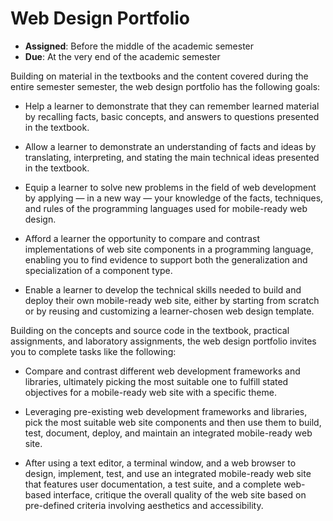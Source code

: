 # Web Design Portfolio

- **Assigned**: Before the middle of the academic semester
- **Due**: At the very end of the academic semester

Building on material in the textbooks and the content covered during the entire
semester semester, the web design portfolio has the following goals:

- Help a learner to demonstrate that they can remember learned material by
  recalling facts, basic concepts, and answers to questions presented in the
  textbook.

- Allow a learner to demonstrate an understanding of facts and ideas by
  translating, interpreting, and stating the main technical ideas presented in
  the textbook.

- Equip a learner to solve new problems in the field of web development by
  applying &mdash; in a new way &mdash; your knowledge of the facts, techniques,
  and rules of the programming languages used for mobile-ready web design.

- Afford a learner the opportunity to compare and contrast implementations of
  web site components in a programming language, enabling you to find evidence
  to support both the generalization and specialization of a component type.

- Enable a learner to develop the technical skills needed to build and deploy
  their own mobile-ready web site, either by starting from scratch or by reusing
  and customizing a learner-chosen web design template.

Building on the concepts and source code in the textbook, practical assignments,
and laboratory assignments, the web design portfolio invites you to complete
tasks like the following:

- Compare and contrast different web development frameworks and libraries,
  ultimately picking the most suitable one to fulfill stated objectives for a
  mobile-ready web site with a specific theme.

- Leveraging pre-existing web development frameworks and libraries, pick the
  most suitable web site components and then use them to build, test, document,
  deploy, and maintain an integrated mobile-ready web site.

- After using a text editor, a terminal window, and a web browser to design,
  implement, test, and use an integrated mobile-ready web site that features
  user documentation, a test suite, and a complete web-based interface, critique
  the overall quality of the web site based on pre-defined criteria involving
  aesthetics and accessibility.
